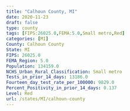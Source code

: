 ```yaml
---
title: "Calhoun County, MI"
date: 2020-11-23
draft: false
type: county
tags: [FIPS:26025.0,FEMA:5.0,Small metro,Red]
categories: [MI]
County: Calhoun County
State: MI
FIPS: 26025.0
FEMA_Region: 5.0
Population: 134159.0
NCHS_Urban_Rural_Classification: Small metro
Tests_in_prior_14_days: 13186.0
Fourteen_day_test_rate_per_100000: 9829.0
Percent_Positivity_in_prior_14_days: 0.137
Level: Red
url: /states/MI/calhoun-county
---
```



